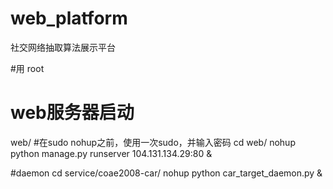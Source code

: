 # web_platform
社交网络抽取算法展示平台

#用 root
# web服务器启动
web/
#在sudo nohup之前，使用一次sudo，并输入密码 
cd web/
nohup python manage.py runserver 104.131.134.29:80 &

#daemon
cd service/coae2008-car/ 
nohup python car_target_daemon.py &

